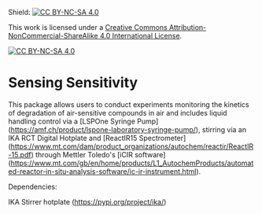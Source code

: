 Shield: [![CC BY-NC-SA 4.0][cc-by-nc-sa-shield]][cc-by-nc-sa]

This work is licensed under a
[Creative Commons Attribution-NonCommercial-ShareAlike 4.0 International License][cc-by-nc-sa].

[![CC BY-NC-SA 4.0][cc-by-nc-sa-image]][cc-by-nc-sa]

[cc-by-nc-sa]: http://creativecommons.org/licenses/by-nc-sa/4.0/
[cc-by-nc-sa-image]: https://licensebuttons.net/l/by-nc-sa/4.0/88x31.png
[cc-by-nc-sa-shield]: https://img.shields.io/badge/License-CC%20BY--NC--SA%204.0-lightgrey.svg

# Sensing Sensitivity

This package allows users to conduct experiments monitoring the kinetics of degradation of air-sensitive compounds in air and includes liquid handling control via a [LSPOne Syringe Pump] (https://amf.ch/product/lspone-laboratory-syringe-pump/), stirring via an IKA RCT Digital Hotplate and [ReactIR15 Spectrometer] (https://www.mt.com/dam/product_organizations/autochem/reactir/ReactIR-15.pdf) through Mettler Toledo's [iCIR software] (https://www.mt.com/gb/en/home/products/L1_AutochemProducts/automated-reactor-in-situ-analysis-software/ic-ir-instrument.html). 

Dependencies: 

IKA Stirrer hotplate (https://pypi.org/project/ika/)
